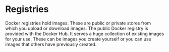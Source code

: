 # Registries


Docker registries hold images. These are public or private stores from which you
upload or download images. The public Docker registry is provided with the
Docker Hub. It serves a huge collection of existing images for your use.
These can be images you create yourself or you can use images that others have
previously created.
